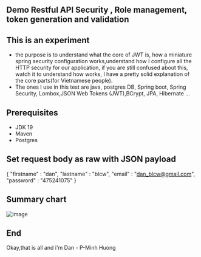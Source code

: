 ## Demo Restful API Security , Role management, token generation and validation

## This is an experiment

- the purpose is to understand what the core of JWT is, how a miniature spring security configuration works,understand how I configure all the HTTP security for our application, if you are still confused about this, watch it to understand how works, I have a pretty solid explanation of the core parts(for Vietnamese people).
- The ones I use in this test are java, postgres DB, Spring boot, Spring Security, Lombox,JSON Web Tokens (JWT),BCrypt, JPA, Hibernate ...
## Prerequisites

- JDK 19
- Maven
- Postgres

## Set request body as raw with JSON payload

{
    "firstname" : "dan",
    "lastname" : "blcw",
    "email" : "dan_blcw@gmail.com",
    "password" : "475241075"
}

## Summary chart
<!--  
                                             - src
                                                  - main
                                                        -* com.DanCreate.loginregisEmail
                                                              - config 
                                                                      - ApplicationConfigAuxiliary.java
                                                                      - AuthenticationFilter.java
                                                                      - SecurityConfiguration.java
                                                              - controller
                                                                      - AuthenticationController.java
                                                              - model
                                                                  - dtos
                                                                         -- AuthenticateDtos.java
                                                                         -- RegisterDtos.java
                                                                         -- TokenType.java
                                                                         -- User.java
                                                                  - entities
                                                                         -- Role.java
                                                                         -- Token.java
                                                              - reponsitory
                                                                      - TokenRepository.java
                                                                      - UserRepository.java
                                                              - response
                                                                      - AuthTokenResponse.java
                                                              - runDemo
                                                                      - testController.java
                                                              - service
                                                                      - LogoutService.java
                                                                      - AuthenticationService.java
                                                              - util
                                                                      - JwtServiceUtil.java
                                                              - SecurityTestingApplication.java
                                                  - resources
                                                              -application.properties
                                             - pom.xml
 -->

![image](https://user-images.githubusercontent.com/127305381/226181092-38e60618-e472-42d3-84ca-82f6ebbff838.png)


## End
Okay,that is all and i'm Dan - P-Minh Huong
